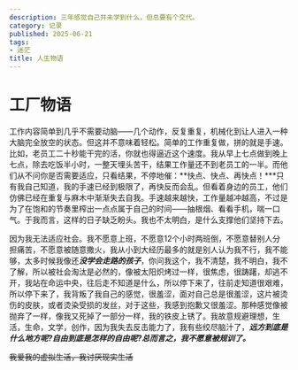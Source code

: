```yaml
---
description: 三年感觉自己并未学到什么，但总要有个交代。
category: 记录
published: 2025-06-21
tags:
- 迷茫
title: 人生物语
---
```


# 工厂物语
工作内容简单到几乎不需要动脑——几个动作，反复重复，机械化到让人进入一种大脑完全放空的状态。但这并不意味着轻松。简单的工作重复做，拼的就是手速。比如，老员工二十秒能干完的活，你就也得逼近这个速度。我从早上七点做到晚上七点，除去吃饭半小时，一整天埋头苦干，结果工作量还不到老员工的一半。而他们从不问你是否需要适应，只看结果，不停地催：**快点、快点、再快点！***只有我自己知道，我的手速已经到极限了，再快反而会乱。但看着身边的员工，他们仿佛已经在重复与麻木中渐渐失去自我。手速越来越快，工作量越冲越高，不过是为了在饱和的节奏里榨出一点点属于自己的时间——抽根烟、看看手机，喘一口气。于我而言，这样的日子缺乏盼头。我也不太明白，是什么支撑他们坚持下去。

因为我无法适应社会。我不愿意上班，不愿意12个小时两班倒，不愿意替别人分担痛苦，不愿意被随意撒火，我从小到大经历最多的就是别人认为我不行，我不能够，太多时候我像还***没学会走路的孩子***，你问我这个，我不清楚，我不明白，我不了解，所以被社会淘汰是必然的，像被太阳炽烤过一样，很焦虑，很踌躇，却逃不开，我站在命运中央，往后走不知道是什么，所以停下来了，往前走知道很艰难，所以停下来了，我背叛了我自己的感觉，很羞涩，面对自己总是很羞涩，这片被烫伤的皮肤，或者烫染受损的发丝，对于这些，我感到抱歉又很羞涩。那种感觉像被抛弃了一样，像我又死掉了一部分一样，我的铁皮上锈了。我故意规避理想，生活，生命，文学，创作，因为我失去反击能力了，我有些绞尽脑汁了，***远方到底是什么地方呢?自由到底是怎样的自由呢?总而言之，我不愿意被规训了。***

~~我爱我的虚拟生活，我讨厌现实生活~~